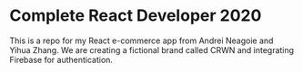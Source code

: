 # Complete React Developer 2020

This is a repo for my React e-commerce app from Andrei Neagoie and Yihua Zhang. We are creating a fictional brand called CRWN and integrating Firebase for authentication.
